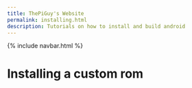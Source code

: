 ```yaml
---
title: ThePiGuy's Website
permalink: installing.html
description: Tutorials on how to install and build android
---
```

{% include navbar.html %}

# Installing a custom rom

